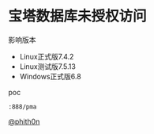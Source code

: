 # 宝塔数据库未授权访问

影响版本
- Linux正式版7.4.2
- Linux测试版7.5.13
- Windows正式版6.8

poc
```
:888/pma
```


[@phith0n](https://mp.weixin.qq.com/s/3ZjwFo5gWlJACSkeYWQLXA)